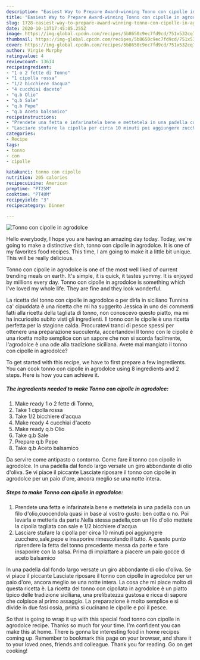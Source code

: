```yaml
---
description: "Easiest Way to Prepare Award-winning Tonno con cipolle in agrodolce"
title: "Easiest Way to Prepare Award-winning Tonno con cipolle in agrodolce"
slug: 1728-easiest-way-to-prepare-award-winning-tonno-con-cipolle-in-agrodolce
date: 2020-10-13T17:45:05.255Z
image: https://img-global.cpcdn.com/recipes/5b8650c9ec7fd9cd/751x532cq70/tonno-con-cipolle-in-agrodolce-recipe-main-photo.jpg
thumbnail: https://img-global.cpcdn.com/recipes/5b8650c9ec7fd9cd/751x532cq70/tonno-con-cipolle-in-agrodolce-recipe-main-photo.jpg
cover: https://img-global.cpcdn.com/recipes/5b8650c9ec7fd9cd/751x532cq70/tonno-con-cipolle-in-agrodolce-recipe-main-photo.jpg
author: Virgie Murphy
ratingvalue: 4
reviewcount: 13614
recipeingredient:
- "1 o 2 fette di Tonno"
- "1 cipolla rossa"
- "1/2 bicchiere dacqua"
- "4 cucchiai daceto"
- "q.b Olio"
- "q.b Sale"
- "q.b Pepe"
- "q.b Aceto balsamico"
recipeinstructions:
- "Prendete una fetta e infarinatela bene e mettetela in una padella con un filo d&#39;olio,cuocendola quasi in base al vostro gusto: ben cotta o no. Poi levarla e metterla da parte.Nella stessa padella,con un filo d&#39;olio mettete la cipolla tagliata con sale e 1/2 bicchiere d&#39;acqua"
- "Lasciare stufare la cipolla per circa 10 minuti poi aggiungere zucchero,sale,pepe e insaporire rimescolando il tutto. A questo punto riprendere la fetta del tonno precedente messa da parte e fare insaporire con la salsa. Prima di impiattare a piacere un paio gocce di aceto balsamico"
categories:
- Recipe
tags:
- tonno
- con
- cipolle

katakunci: tonno con cipolle 
nutrition: 205 calories
recipecuisine: American
preptime: "PT25M"
cooktime: "PT40M"
recipeyield: "3"
recipecategory: Dinner

---
```



![Tonno con cipolle in agrodolce](https://img-global.cpcdn.com/recipes/5b8650c9ec7fd9cd/751x532cq70/tonno-con-cipolle-in-agrodolce-recipe-main-photo.jpg)

Hello everybody, I hope you are having an amazing day today. Today, we're going to make a distinctive dish, tonno con cipolle in agrodolce. It is one of my favorites food recipes. This time, I am going to make it a little bit unique. This will be really delicious.

Tonno con cipolle in agrodolce is one of the most well liked of current trending meals on earth. It's simple, it is quick, it tastes yummy. It is enjoyed by millions every day. Tonno con cipolle in agrodolce is something which I've loved my whole life. They are fine and they look wonderful.

La ricetta del tonno con cipolle in agrodolce o per dirla in siciliano Tunnina ca&#39; cipuddata è una ricetta che mi ha suggerito Jessica in uno dei commenti fatti alla ricetta della tagliata di tonno, non conoscevo questo piatto, ma mi ha incuriosito subito visti gli ingredienti. Il tonno con le cipolle è una ricetta perfetta per la stagione calda. Procuratevi tranci di pesce spessi per ottenere una preparazione succulenta, accertandovi Il tonno con le cipolle è una ricetta molto semplice con un sapore che non si scorda facilmente, l&#39;agrodolce è una ode alla tradizione siciliana. Avete mai mangiato il tonno con cipolle in agrodolce?


To get started with this recipe, we have to first prepare a few ingredients. You can cook tonno con cipolle in agrodolce using 8 ingredients and 2 steps. Here is how you can achieve it.

<!--inarticleads1-->

##### The ingredients needed to make Tonno con cipolle in agrodolce:

1. Make ready 1 o 2 fette di Tonno,
1. Take 1 cipolla rossa
1. Take 1/2 bicchiere d&#39;acqua
1. Make ready 4 cucchiai d&#39;aceto
1. Make ready q.b Olio
1. Take q.b Sale
1. Prepare q.b Pepe
1. Take q.b Aceto balsamico


Da servire come antipasto o contorno. Come fare il tonno con cipolle in agrodolce. In una padella dal fondo largo versate un giro abbondante di olio d&#39;oliva. Se vi piace il piccante Lasciate riposare il tonno con cipolle in agrodolce per un paio d&#39;ore, ancora meglio se una notte intera. 

<!--inarticleads2-->

##### Steps to make Tonno con cipolle in agrodolce:

1. Prendete una fetta e infarinatela bene e mettetela in una padella con un filo d&#39;olio,cuocendola quasi in base al vostro gusto: ben cotta o no. Poi levarla e metterla da parte.Nella stessa padella,con un filo d&#39;olio mettete la cipolla tagliata con sale e 1/2 bicchiere d&#39;acqua
1. Lasciare stufare la cipolla per circa 10 minuti poi aggiungere zucchero,sale,pepe e insaporire rimescolando il tutto. A questo punto riprendere la fetta del tonno precedente messa da parte e fare insaporire con la salsa. Prima di impiattare a piacere un paio gocce di aceto balsamico


In una padella dal fondo largo versate un giro abbondante di olio d&#39;oliva. Se vi piace il piccante Lasciate riposare il tonno con cipolle in agrodolce per un paio d&#39;ore, ancora meglio se una notte intera. La cosa che mi piace molto di questa ricetta è. La ricetta del tonno con cipollata in agrodolce è un piatto tipico delle tradizione siciliana, una prelibatezza gustosa e ricca di sapore che colpisce al primo assaggio. La preparazione è molto semplice e si divide in due fasi ossia, prima si cucinano le cipolle e poi il pesce. 

So that is going to wrap it up with this special food tonno con cipolle in agrodolce recipe. Thanks so much for your time. I'm confident you can make this at home. There is gonna be interesting food in home recipes coming up. Remember to bookmark this page on your browser, and share it to your loved ones, friends and colleague. Thank you for reading. Go on get cooking!
